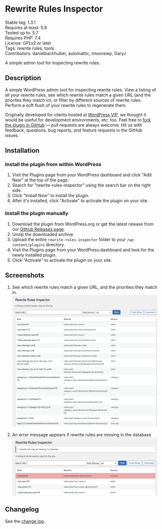 # Rewrite Rules Inspector

Stable tag: 1.3.1  
Requires at least: 5.9  
Tested up to: 5.7  
Requires PHP: 7.4  
License: GPLv2 or later  
Tags: rewrite rules, tools  
Contributors: danielbachhuber, automattic, tmoorewp, GaryJ

A simple admin tool for inspecting rewrite rules.

## Description

A simple WordPress admin tool for inspecting rewrite rules. View a listing of all your rewrite rules, see which rewrite rules match a given URL (and the priorites they match in), or filter by different sources of rewrite rules. Perform a soft flush of your rewrite rules to regenerate them.

Originally developed for clients hosted at [WordPress VIP](https://wpvip.com/), we thought it would be useful for development environments, etc. too. Feel free to [fork the plugin in GitHub](https://github.com/Automattic/Rewrite-Rules-Inspector/) — pull requests are always welcome. Hit us with feedback, questions, bug reports, and feature requests in the GitHub issues.

## Installation

### Install the plugin from within WordPress

1. Visit the Plugins page from your WordPress dashboard and click "Add New" at the top of the page.
1. Search for "rewrite-rules-inspector" using the search bar on the right side.
1. Click "Install Now" to install the plugin.
1. After it's installed, click "Activate" to activate the plugin on your site.

### Install the plugin manually

1. Download the plugin from WordPress.org or get the latest release from our [Github Releases page](https://github.com/automattic/Rewrite-Rules-Inspector/releases).
1. Unzip the downloaded archive.
1. Upload the entire `rewrite-rules-inspector` folder to your `/wp-content/plugins` directory.
1. Visit the Plugins page from your WordPress dashboard and look for the newly installed plugin.
1. Click "Activate" to activate the plugin on your site.

## Screenshots

1. See which rewrite rules match a given URL, and the priorities they match in.  
   ![The main screen showing the rewrite rules](.wordpress-org/screenshot-1.png)

2. An error message appears if rewrite rules are missing in the database  
   ![One rule is highlighted in red as it is missing](.wordpress-org/screenshot-2.png)
   
## Changelog

See the [change log](https://github.com/automattic/Rewrite-Rules-Inspector/blob/master/CHANGELOG.md).
